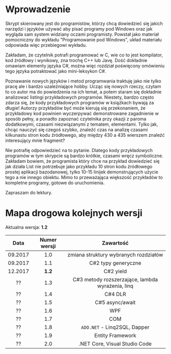 ﻿# Wprowadzenie

Skrypt skierowany jest do programistów, którzy chcą dowiedzieć się jakich narzędzi i języków używać
aby pisać programy pod Windows oraz jak wygląda sam system widziany oczami programisty. Powstał jako
materiał pomocniczny do wykładu "Programowanie pod Windows", układ materiału odpowiada więc 
przebiegowi wykładu.

Zakładam, że czytelnik potrafi programować w C, wie co to jest kompilator, kod źródłowy i wynikowy, zna
trochę C++ lub Javę. Dość dokładnie omawiam elementy języka C\#, można więc rozdział poświęcony omówieniu
tego języka potraktować jako mini-leksykon C\#.

Poznawanie nowych języków i metod programwania traktuję jako nie tylko pracę ale i bardzo uzależniające
hobby. Ucząc się nowych rzeczy, czytam to co autor ma do powiedzenia na ich temat, a potem
staram się dokładnie analizować listingi przykładowych programów. Niestety, bardzo często zdarza się, że
kody przykładowych programów w książkach bywają za długie! Autorzy przykładów być może kierują się
przekonaniem, że przykładowy kod powinien wyczerpywać demonstrowane zagadnienie w sposób pełny, a
ponadto zapoznać czytelnika przy okazji z paroma dodatkowymi, czasami niezwiązanymi z tematem, elementami. Tylko
jak, chcąc nauczyć się czegoś szybko, znaleźć czas na analizę czasami kilkunastu stron kodu źródłowego,
aby między 430 a 435 wierszem znaleźć interesujący mnie fragment?

Nie potrafię odpowiedzieć na to pytanie. Dlatego kody przykładowych programów w tym skrypcie są bardzo
krótkie, czasami wręcz symboliczne. Zakładam bowiem, że programista który chce na przykład dowiedzieć się
jak działa List nie potrzebuje jako przykładu 10 stron kodu źródłowego prostej aplikacji bazodanowej,
tylko 10-15 linijek demonstrujących użycie tego a nie innego obiektu. Mimo to przeważająca większość 
przykładów to kompletne programy, gotowe do uruchomienia.

Zapraszam do lektury.

# Mapa drogowa kolejnych wersji

Aktualna wersja: **1.2**

Data | Numer wersji |Zawartość
:-:|:-:|:-:
09.2017 | 1.0   | zmiana struktury wybranych rozdziałów
09.2017 | 1.1   | C#2 typy generyczne 
12.2017 | **1.2**   | C#2 yield
?? | 1.3   | C#3 metody rozszerzające, lambda wyrażenia, linq
?? | 1.4   | C#4 DLR
?? | 1.5   | C#5 async/await
?? | 1.6   | WPF
?? | 1.7   | COM
?? | 1.8   | `ADO.NET` - Linq2SQL, Dapper
?? | 1.9   | Entity Framework
?? | 2.0   | .NET Core, Visual Studio Code

